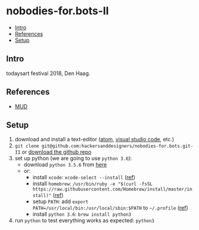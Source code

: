 nobodies-for.bots-II
====================

- [Intro](#intro)
- [References](#references)
- [Setup](#setup)

## Intro

todaysart festival 2018, Den Haag.

## References

- [MUD](https://www.are.na/andre-fincato/mud)

## Setup

1. download and install a text-editor ([atom](https://atom.io), [visual studio code](https://code.visualstudio.com), etc.)
2. `git clone git@github.com:hackersanddesigners/nobodies-for.bots.git-II` or [download the github repo](https://github.com/hackersanddesigners/nobodies-for.bots/archive/master.zip)
3. set up python (we are going to use `python 3.6`):
    - download `python 3.5.6` from [here](https://www.python.org/downloads/)
    - or:
      - install `xcode`: `xcode-select --install` ([ref](http://osxdaily.com/2014/02/12/install-command-line-tools-mac-os-x/))
      - install `homebrew`: `/usr/bin/ruby -e "$(curl -fsSL https://raw.githubusercontent.com/Homebrew/install/master/install)"` ([ref](https://brew.sh/))
      - setup `PATH`: add `export PATH=/usr/local/bin:/usr/local/sbin:$PATH` to `~/.profile` ([ref](http://docs.python-guide.org/en/latest/starting/install/osx/))
      - install `python 3.6`: `brew install python3`
4. run `python` to test everything works as expected: `python3`
